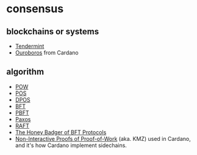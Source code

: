 # consensus

## blockchains or systems
* [Tendermint](https://tendermint.com/)
* [Ouroboros](https://whycardano.com/#scalability) from Cardano

## algorithm
* [POW](https://en.wikipedia.org/wiki/Proof-of-work_system)
* [POS](https://en.wikipedia.org/wiki/Proof-of-stake)
* [DPOS](https://bitshares.org/technology/delegated-proof-of-stake-consensus/)
* [BFT](https://en.wikipedia.org/wiki/Byzantine_fault_tolerance)
* [PBFT](http://pmg.csail.mit.edu/papers/osdi99.pdf)
* [Paxos](https://en.wikipedia.org/wiki/Paxos_(computer_science))
* [RAFT](https://ramcloud.atlassian.net/wiki/download/attachments/6586375/raft.pdf)
* [The Honey Badger of BFT Protocols](https://eprint.iacr.org/2016/199.pdf)
* [Non-Interactive Proofs of Proof-of-Work](https://eprint.iacr.org/2017/963.pdf) (aka. KMZ) used in Cardano, and it's how Cardano implement sidechains.
